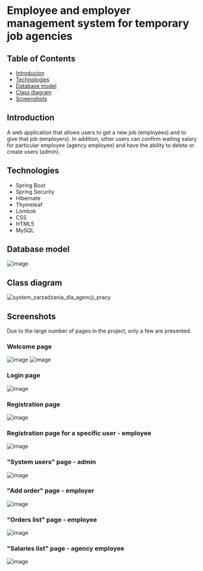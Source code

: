 # Employee and employer management system for temporary job agencies

## Table of Contents
* [Introducion](#introducion)
* [Technologies](#technologies)
* [Database model](#database-model)
* [Class diagram](#class-diagram)
* [Screenshots](#screenshots)

## Introduction
A web application that allows users to get a new job (employees) and to give that job (employers). In addition, other users can confirm waiting salary for particular employee (agency employee) and have the ability to delete or create users (admin).

## Technologies
- Spring Boot
- Spring Security
- Hibernate
- Thymeleaf
- Lombok
- CSS
- HTML5
- MySQL

## Database model
![image](https://user-images.githubusercontent.com/85128542/215264218-abd2699c-5177-4c48-b85e-072a682c16a1.png)

## Class diagram
![system_zarzadzania_dla_agencji_pracy](https://user-images.githubusercontent.com/85128542/215267377-848f9f4c-0d9b-4241-a449-b78e408c05fb.png)

## Screenshots
Due to the large number of pages in the project, only a few are presented.
### Welcome page
![image](https://user-images.githubusercontent.com/85128542/215267733-565126ab-ff67-46b2-b179-6d3134eae59e.png)
![image](https://user-images.githubusercontent.com/85128542/215267736-d6a76f6c-e13e-4139-9160-abbfd238deaf.png)

### Login page
![image](https://user-images.githubusercontent.com/85128542/215267904-d980f273-4802-4cf4-8e65-a1cbbc738133.png)

### Registration page
![image](https://user-images.githubusercontent.com/85128542/215268127-8aff30f0-a6a9-4f2d-b55a-6195dfab1a66.png)

### Registration page for a specific user - employee
![image](https://user-images.githubusercontent.com/85128542/215268196-b4448963-65a9-47f2-85b4-791d050055bd.png)

### "System users" page - admin
![image](https://user-images.githubusercontent.com/85128542/215268213-8833b2a4-e8e0-4dcf-a65c-1f3674060e73.png)

### "Add order" page - employer
![image](https://user-images.githubusercontent.com/85128542/215268446-a8726452-a260-4a6b-b816-0999a1f243c0.png)

### "Orders list" page - employee
![image](https://user-images.githubusercontent.com/85128542/215268506-b3d026f1-f80b-49ae-955e-4e61e33cee29.png)

### "Salaries list" page - agency employee
![image](https://user-images.githubusercontent.com/85128542/215268551-603497df-09af-4608-a5da-cdf3e3ec0408.png)
